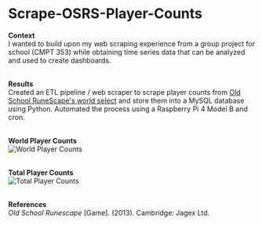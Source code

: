 # Scrape-OSRS-Player-Counts

**Context**<br>
I wanted to build upon my web scraping experience from a group project for school (CMPT 353) while obtaining time series data that can be analyzed and used to create dashboards.
<br><br>


**Results** <br>
Created an ETL pipeline / web scraper to scrape player counts from [Old School RuneScape's world select](https://oldschool.runescape.com/slu) and store them into a MySQL database using Python. Automated the process using a Raspberry Pi 4 Model B and cron.
<br><br>


**World Player Counts**<br>
![World Player Counts](https://github.com/ys-lin14/scrape-osrs-player-counts/blob/main/screenshots/world_player_counts.png?raw=true)
<br><br>


**Total Player Counts**<br>
![Total Player Counts](https://github.com/ys-lin14/scrape-osrs-player-counts/blob/main/screenshots/total_player_counts.png?raw=true)
<br><br>


**References**<br>
*Old School Runescape* [Game]. (2013). Cambridge: Jagex Ltd.
